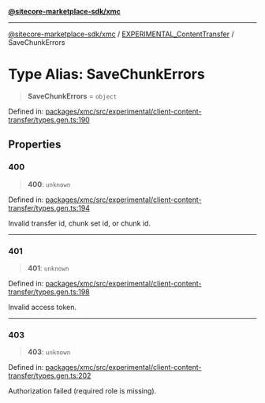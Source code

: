 [**@sitecore-marketplace-sdk/xmc**](../../../../README.md)

***

[@sitecore-marketplace-sdk/xmc](../../../../README.md) / [EXPERIMENTAL\_ContentTransfer](../README.md) / SaveChunkErrors

# Type Alias: SaveChunkErrors

> **SaveChunkErrors** = `object`

Defined in: [packages/xmc/src/experimental/client-content-transfer/types.gen.ts:190](https://github.com/Sitecore/marketplace-sdk/blob/main/packages/xmc/src/experimental/client-content-transfer/types.gen.ts#L190)

## Properties

### 400

> **400**: `unknown`

Defined in: [packages/xmc/src/experimental/client-content-transfer/types.gen.ts:194](https://github.com/Sitecore/marketplace-sdk/blob/main/packages/xmc/src/experimental/client-content-transfer/types.gen.ts#L194)

Invalid transfer id, chunk set id, or chunk id.

***

### 401

> **401**: `unknown`

Defined in: [packages/xmc/src/experimental/client-content-transfer/types.gen.ts:198](https://github.com/Sitecore/marketplace-sdk/blob/main/packages/xmc/src/experimental/client-content-transfer/types.gen.ts#L198)

Invalid access token.

***

### 403

> **403**: `unknown`

Defined in: [packages/xmc/src/experimental/client-content-transfer/types.gen.ts:202](https://github.com/Sitecore/marketplace-sdk/blob/main/packages/xmc/src/experimental/client-content-transfer/types.gen.ts#L202)

Authorization failed (required role is missing).
